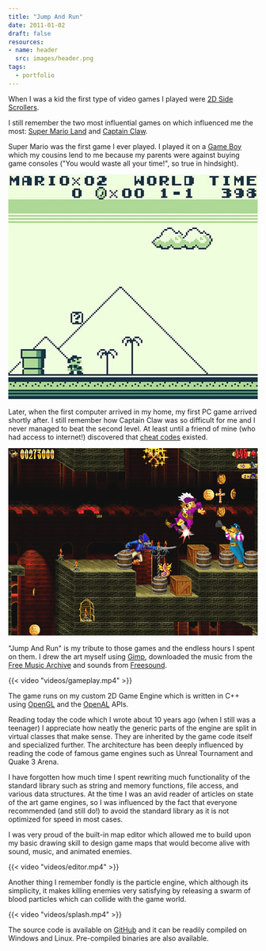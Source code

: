 ```yaml
---
title: "Jump And Run"
date: 2011-01-02
draft: false
resources:
- name: header
  src: images/header.png
tags:
  - portfolio
---
```


When I was a kid the first type of video games I played were [2D Side Scrollers](https://en.wikipedia.org/wiki/Side-scrolling_video_game).

I still remember the two most influential games on which influenced me the most: [Super Mario Land](https://en.wikipedia.org/wiki/Super_Mario_Land) and [Captain Claw](https://en.wikipedia.org/wiki/Claw_(video_game)).

Super Mario was the first game I ever played. I played it on a [Game Boy](https://en.wikipedia.org/wiki/Game_Boy) which my cousins lend to me because my parents were against buying game consoles ("You would waste all your time!", so true in hindsight).

![Super Mario Land gameplay](images/supermarioland.jpg)

Later, when the first computer arrived in my home, my first PC game arrived shortly after. I still remember how Captain Claw was so difficult for me and I never managed to beat the second level. At least until a friend of mine (who had access to internet!) discovered that [cheat codes](https://en.wikipedia.org/wiki/Cheating_in_video_games#Cheat_codes) existed.

![Captain Claw gameplay](images/claw.gif)

"Jump And Run" is my tribute to those games and the endless hours I spent on them. I drew the art myself using [Gimp](https://www.gimp.org/), downloaded the music from the [Free Music Archive](https://freemusicarchive.org) and sounds from [Freesound](https://freesound.org/).

{{< video "videos/gameplay.mp4" >}}

The game runs on my custom 2D Game Engine which is written in C++ using [OpenGL](https://en.wikipedia.org/wiki/OpenGL) and the [OpenAL](https://en.wikipedia.org/wiki/OpenAL) APIs.

Reading today the code which I wrote about 10 years ago (when I still was a teenager) I appreciate how neatly the generic parts of the engine are split in virtual classes that make sense. They are inherited by the game code itself and specialized further. The architecture has been deeply influenced by  reading the code of famous game engines such as Unreal Tournament and Quake 3 Arena.

I have forgotten how much time I spent rewriting much functionality of the standard library such as string and memory functions, file access, and various data structures. At the time I was an avid reader of articles on state of the art game engines, so I was influenced by the fact that everyone recommended (and still do!) to avoid the standard library as it is not optimized for speed in most cases.

I was very proud of the built-in map editor which allowed me to build upon my basic drawing skill to design game maps that would become alive with sound, music, and animated enemies.

{{< video "videos/editor.mp4" >}}

Another thing I remember fondly is the particle engine, which although its simplicity, it makes killing enemies very satisfying by releasing a swarm of blood particles which can collide with the game world.

{{< video "videos/splash.mp4" >}}

The source code is available on [GitHub](https://github.com/skilion/jump-and-run) and it can be readily compiled on Windows and Linux. Pre-compiled binaries are also available.